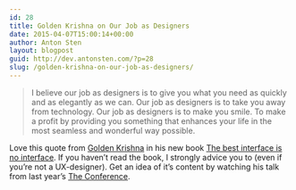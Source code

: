 ```yaml
---
id: 28
title: Golden Krishna on Our Job as Designers
date: 2015-04-07T15:00:14+00:00
author: Anton Sten
layout: blogpost
guid: http://dev.antonsten.com/?p=28
slug: /golden-krishna-on-our-job-as-designers/
---
```

> I believe our job as designers is to give you what you need as quickly and as elegantly as we can. Our job as designers is to take you away from technology. Our job as designers is to make you smile. To make a profit by providing you something that enhances your life in the most seamless and wonderful way possible.

Love this quote from <a href="http://www.goldenkrishna.com" target="_blank">Golden Krishna</a> in his new book <a href="http://www.amazon.com/Best-Interface-No-brilliant-technology/dp/0133890333/ref=sr_1_1?ie=UTF8&qid=1428411473&sr=8-1&keywords=the+best+interface+is+no+interface" target="_blank">The best interface is no interface</a>. If you haven&#8217;t read the book, I strongly advice you to (even if you&#8217;re not a UX-designer). Get an idea of it&#8217;s content by watching his talk from last year&#8217;s <a href="http://videos.theconference.se/golden-krishna-communication-without-a" target="_blank">The Conference</a>.
